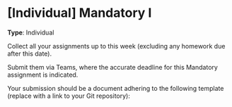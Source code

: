 # [Individual] Mandatory I

**Type**: Individual

Collect all your assignments up to this week (excluding any homework due after this date).

Submit them via Teams, where the accurate deadline for this Mandatory assignment is indicated.

Your submission should be a document adhering to the following template (replace <Link> with a link to your Git repository):


<!--

08a: <Link>

08b: <Link>

08c: <Link>

09a: <Link>

10a: <Link>

10b: <Link>
 -->


